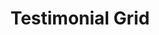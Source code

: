 ---
title: Testimonial Grid
category: Marketing
paid: true
isActive: true
ltr: {"preview":"function App() {\n  const testimonials = [{\n    avatar: \"https://api.uifaces.co/our-content/donated/xZ4wg2Xj.jpg\",\n    name: \"Martin escobar\",\n    title: \"Founder of meta\",\n    quote: \"Lorem ipsum dolor sit amet, consectetur adipiscing elit. Nunc et est hendrerit, porta nunc vitae.\"\n  }, {\n    avatar: \"https://randomuser.me/api/portraits/women/79.jpg\",\n    name: \"Angela stian\",\n    title: \"Product designer\",\n    quote: \"Neque porro quisquam est qui dolorem ipsum quia dolor sit amet, consectetur, adipisci velit.\"\n  }, {\n    avatar: \"https://randomuser.me/api/portraits/men/86.jpg\",\n    name: \"Karim ahmed\",\n    title: \"DevOp engineer\",\n    quote: \"There is no one who loves pain itself, who seeks after it and wants to have it, simply because it is pain.\"\n  }];\n  return /*#__PURE__*/React.createElement(\"section\", {\n    className: \"py-14\"\n  }, /*#__PURE__*/React.createElement(\"div\", {\n    className: \"max-w-screen-xl mx-auto px-4 md:px-8\"\n  }, /*#__PURE__*/React.createElement(\"div\", {\n    className: \"max-w-xl sm:text-center md:mx-auto\"\n  }, /*#__PURE__*/React.createElement(\"h3\", {\n    className: \"text-gray-800 text-3xl font-semibold sm:text-4xl\"\n  }, \"See what others saying about us\"), /*#__PURE__*/React.createElement(\"p\", {\n    className: \"mt-3 text-gray-600\"\n  }, \"Lorem ipsum dolor sit amet, consectetur adipiscing elit. Nunc et est hendrerit, porta nunc vitae, gravida justo. Nunc fermentum magna lorem, euismod volutpat arcu volutpat et.\")), /*#__PURE__*/React.createElement(\"div\", {\n    className: \"mt-12\"\n  }, /*#__PURE__*/React.createElement(\"ul\", {\n    className: \"grid gap-6 sm:grid-cols-2 lg:grid-cols-3\"\n  }, testimonials.map((item, idx) => /*#__PURE__*/React.createElement(\"li\", {\n    key: idx,\n    className: \"bg-gray-50 p-4 rounded-xl\"\n  }, /*#__PURE__*/React.createElement(\"figure\", null, /*#__PURE__*/React.createElement(\"div\", {\n    className: \"flex items-center gap-x-4\"\n  }, /*#__PURE__*/React.createElement(\"img\", {\n    src: item.avatar,\n    className: \"w-16 h-16 rounded-full\"\n  }), /*#__PURE__*/React.createElement(\"div\", null, /*#__PURE__*/React.createElement(\"span\", {\n    className: \"block text-gray-800 font-semibold\"\n  }, item.name), /*#__PURE__*/React.createElement(\"span\", {\n    className: \"block text-gray-600 text-sm mt-0.5\"\n  }, item.title))), /*#__PURE__*/React.createElement(\"blockquote\", null, /*#__PURE__*/React.createElement(\"p\", {\n    className: \"mt-6 text-gray-700\"\n  }, item.quote)))))))));\n}","vue":{"vueCss":[],"vueTail":[]},"react":{"jsxTail":[{"code":"export default () => {\n\n    const testimonials = [\n        {\n            avatar: \"https://api.uifaces.co/our-content/donated/xZ4wg2Xj.jpg\",\n            name: \"Martin escobar\",\n            title: \"Founder of meta\",\n            quote: \"Lorem ipsum dolor sit amet, consectetur adipiscing elit. Nunc et est hendrerit, porta nunc vitae.\"\n        },\n        {\n            avatar: \"https://randomuser.me/api/portraits/women/79.jpg\",\n            name: \"Angela stian\",\n            title: \"Product designer\",\n            quote: \"Neque porro quisquam est qui dolorem ipsum quia dolor sit amet, consectetur, adipisci velit.\"\n        },\n        {\n            avatar: \"https://randomuser.me/api/portraits/men/86.jpg\",\n            name: \"Karim ahmed\",\n            title: \"DevOp engineer\",\n            quote: \"There is no one who loves pain itself, who seeks after it and wants to have it, simply because it is pain.\"\n        },\n    ]\n\n    return (\n        <section className=\"py-14\">\n            <div className=\"max-w-screen-xl mx-auto px-4 md:px-8\">\n                <div className=\"max-w-xl sm:text-center md:mx-auto\">\n                    <h3 className=\"text-gray-800 text-3xl font-semibold sm:text-4xl\">\n                        See what others saying about us\n                    </h3>\n                    <p className=\"mt-3 text-gray-600\">\n                        Lorem ipsum dolor sit amet, consectetur adipiscing elit. Nunc et est hendrerit, porta nunc vitae, gravida justo. Nunc fermentum magna lorem, euismod volutpat arcu volutpat et.\n                    </p>\n                </div>\n                <div className=\"mt-12\">\n                    <ul className=\"grid gap-6 sm:grid-cols-2 lg:grid-cols-3\">\n                        {\n                            testimonials.map((item, idx) => (\n                                <li key={idx} className=\"bg-gray-50 p-4 rounded-xl\">\n                                    <figure>\n                                        <div className=\"flex items-center gap-x-4\">\n                                            <img src={item.avatar} className=\"w-16 h-16 rounded-full\" />\n                                            <div>\n                                                <span className=\"block text-gray-800 font-semibold\">{item.name}</span>\n                                                <span className=\"block text-gray-600 text-sm mt-0.5\">{item.title}</span>\n                                            </div>\n                                        </div>\n                                        <blockquote>\n                                            <p className=\"mt-6 text-gray-700\">\n                                                {item.quote}\n                                            </p>\n                                        </blockquote>\n                                    </figure>\n                                </li>\n                            ))\n                        }\n                    </ul>\n                </div>\n            </div>\n        </section>\n    )\n}","label":"App.jsx"}],"jsxCss":[]}}
rtl: {"vue":{"vueCss":[],"vueTail":[]},"react":{"jsxCss":[],"jsxTail":[{"code":"export default () => {\n    const testimonials = [\n        {\n            avatar: \"https://api.uifaces.co/our-content/donated/xZ4wg2Xj.jpg\",\n            name: \"مارتن بروم\",\n            title: \"مؤسس ميتا\",\n            quote: \"العميل مهم جدا، العميل سيتبعه. الآن هو المكتب، بوابة الحياة الآن.\"\n        },\n        {\n            avatar: \"https://randomuser.me/api/portraits/women/79.jpg\",\n            name: \"أنجيلا ستيان\",\n            title: \"مصمم المنتج\",\n            quote: \"علاوة على ذلك، لا يوجد من يريد أن ينال الألم، لأنه الألم نفسه، السعي وراءه.\"\n        },\n        {\n            avatar: \"https://randomuser.me/api/portraits/men/86.jpg\",\n            name: \"كريم احمد\",\n            title: \"مهندس DevOp\",\n            quote: \"لا يوجد من يحب الألم نفسه، ويسعى وراءه ويريد الحصول عليه، لمجرد أنه ألم.\"\n        },\n    ]\n\n    return (\n        <section className=\"py-14\">\n            <div className=\"max-w-screen-xl mx-auto px-4 md:px-8\">\n                <div className=\"max-w-xl sm:text-center md:mx-auto\">\n                    <h3 className=\"text-gray-800 text-3xl font-semibold sm:text-4xl\">\n                        انظر ماذا يقول الآخرون عنا\n                    </h3>\n                    <p className=\"mt-3 text-gray-600\">\n                        هناك حقيقة مثبتة منذ زمن طويل وهي أن المحتوى المقروء لصفحة ما سيلهي القارئ عن التركيز على الشكل الخارجي للنص.\n                    </p>\n                </div>\n                <div className=\"mt-12\">\n                    <ul className=\"grid gap-6 sm:grid-cols-2 lg:grid-cols-3\">\n                        {\n                            testimonials.map((item, idx) => (\n                                <li key={idx} className=\"bg-gray-50 p-4 rounded-xl\">\n                                    <figure>\n                                        <div className=\"flex items-center gap-x-4\">\n                                            <img src={item.avatar} className=\"w-16 h-16 rounded-full\" />\n                                            <div>\n                                                <span className=\"block text-gray-800 font-semibold\">{item.name}</span>\n                                                <span className=\"block text-gray-600 text-sm mt-0.5\">{item.title}</span>\n                                            </div>\n                                        </div>\n                                        <blockquote>\n                                            <p className=\"mt-6 text-gray-700\">\n                                                {item.quote}\n                                            </p>\n                                        </blockquote>\n                                    </figure>\n                                </li>\n                            ))\n                        }\n                    </ul>\n                </div>\n            </div>\n        </section>\n    )\n}","label":"App.jsx"}]},"preview":"function App() {\n  const testimonials = [{\n    avatar: \"https://api.uifaces.co/our-content/donated/xZ4wg2Xj.jpg\",\n    name: \"مارتن بروم\",\n    title: \"مؤسس ميتا\",\n    quote: \"العميل مهم جدا، العميل سيتبعه. الآن هو المكتب، بوابة الحياة الآن.\"\n  }, {\n    avatar: \"https://randomuser.me/api/portraits/women/79.jpg\",\n    name: \"أنجيلا ستيان\",\n    title: \"مصمم المنتج\",\n    quote: \"علاوة على ذلك، لا يوجد من يريد أن ينال الألم، لأنه الألم نفسه، السعي وراءه.\"\n  }, {\n    avatar: \"https://randomuser.me/api/portraits/men/86.jpg\",\n    name: \"كريم احمد\",\n    title: \"مهندس DevOp\",\n    quote: \"لا يوجد من يحب الألم نفسه، ويسعى وراءه ويريد الحصول عليه، لمجرد أنه ألم.\"\n  }];\n  return /*#__PURE__*/React.createElement(\"section\", {\n    className: \"py-14\"\n  }, /*#__PURE__*/React.createElement(\"div\", {\n    className: \"max-w-screen-xl mx-auto px-4 md:px-8\"\n  }, /*#__PURE__*/React.createElement(\"div\", {\n    className: \"max-w-xl sm:text-center md:mx-auto\"\n  }, /*#__PURE__*/React.createElement(\"h3\", {\n    className: \"text-gray-800 text-3xl font-semibold sm:text-4xl\"\n  }, \"\\u0627\\u0646\\u0638\\u0631 \\u0645\\u0627\\u0630\\u0627 \\u064A\\u0642\\u0648\\u0644 \\u0627\\u0644\\u0622\\u062E\\u0631\\u0648\\u0646 \\u0639\\u0646\\u0627\"), /*#__PURE__*/React.createElement(\"p\", {\n    className: \"mt-3 text-gray-600\"\n  }, \"\\u0647\\u0646\\u0627\\u0643 \\u062D\\u0642\\u064A\\u0642\\u0629 \\u0645\\u062B\\u0628\\u062A\\u0629 \\u0645\\u0646\\u0630 \\u0632\\u0645\\u0646 \\u0637\\u0648\\u064A\\u0644 \\u0648\\u0647\\u064A \\u0623\\u0646 \\u0627\\u0644\\u0645\\u062D\\u062A\\u0648\\u0649 \\u0627\\u0644\\u0645\\u0642\\u0631\\u0648\\u0621 \\u0644\\u0635\\u0641\\u062D\\u0629 \\u0645\\u0627 \\u0633\\u064A\\u0644\\u0647\\u064A \\u0627\\u0644\\u0642\\u0627\\u0631\\u0626 \\u0639\\u0646 \\u0627\\u0644\\u062A\\u0631\\u0643\\u064A\\u0632 \\u0639\\u0644\\u0649 \\u0627\\u0644\\u0634\\u0643\\u0644 \\u0627\\u0644\\u062E\\u0627\\u0631\\u062C\\u064A \\u0644\\u0644\\u0646\\u0635.\")), /*#__PURE__*/React.createElement(\"div\", {\n    className: \"mt-12\"\n  }, /*#__PURE__*/React.createElement(\"ul\", {\n    className: \"grid gap-6 sm:grid-cols-2 lg:grid-cols-3\"\n  }, testimonials.map((item, idx) => /*#__PURE__*/React.createElement(\"li\", {\n    key: idx,\n    className: \"bg-gray-50 p-4 rounded-xl\"\n  }, /*#__PURE__*/React.createElement(\"figure\", null, /*#__PURE__*/React.createElement(\"div\", {\n    className: \"flex items-center gap-x-4\"\n  }, /*#__PURE__*/React.createElement(\"img\", {\n    src: item.avatar,\n    className: \"w-16 h-16 rounded-full\"\n  }), /*#__PURE__*/React.createElement(\"div\", null, /*#__PURE__*/React.createElement(\"span\", {\n    className: \"block text-gray-800 font-semibold\"\n  }, item.name), /*#__PURE__*/React.createElement(\"span\", {\n    className: \"block text-gray-600 text-sm mt-0.5\"\n  }, item.title))), /*#__PURE__*/React.createElement(\"blockquote\", null, /*#__PURE__*/React.createElement(\"p\", {\n    className: \"mt-6 text-gray-700\"\n  }, item.quote)))))))));\n}"}
slug: /testimonials
id: 8fbf335c-3fab-4867-ad5b-f74dfcd40d23
created_at: 1670770190195
---